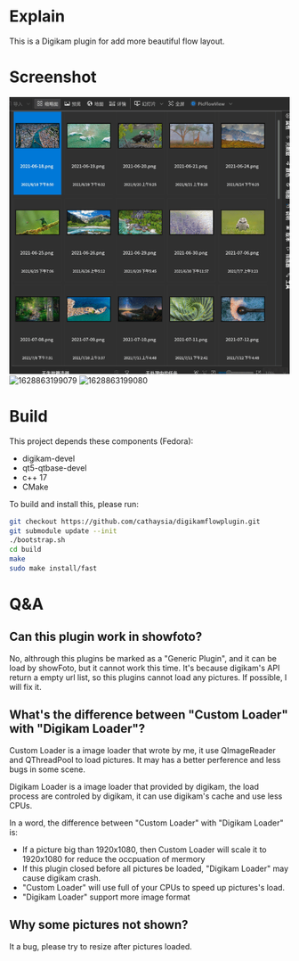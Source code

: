 
# Explain

This is a Digikam plugin for add more beautiful flow layout.

# Screenshot

![628863199077](screenshot/1.gif)
![1628863199079](./screenshot/缩放.gif)
![1628863199080](./screenshot/节省内存.gif)

# Build

This project depends these components (Fedora):

- digikam-devel
- qt5-qtbase-devel
- c++ 17
- CMake

To build and install this, please run:

```bash
git checkout https://github.com/cathaysia/digikamflowplugin.git
git submodule update --init
./bootstrap.sh
cd build
make
sudo make install/fast
```
# Q&A

## Can this plugin work in showfoto?

No, althrough this plugins be marked as a "Generic Plugin", and it can be load by showFoto, but it
cannot work this time. It's because digikam's API return a empty url list, so this plugins cannot
load any pictures. If possible, I will fix it.

## What's the difference between "Custom Loader" with "Digikam Loader"?

Custom Loader is a image loader that wrote by me, it use QImageReader and QThreadPool to load
pictures. It may has a better perference and less bugs in some scene.

Digikam Loader is a image loader that provided by digikam, the load process are controled by
digikam, it can use digikam's cache and use less CPUs.

In a word, the difference between "Custom Loader" with "Digikam Loader" is:

- If a picture big than 1920x1080, then Custom Loader will scale it to 1920x1080 for reduce the
  occpuation of mermory
- If this plugin closed before all pictures be loaded, "Digikam Loader" may cause digikam crash.
- "Custom Loader" will use full of your CPUs to speed up pictures's load.
- "Digikam Loader" support more image format

## Why some pictures not shown?

It a bug, please try to resize after pictures loaded.
